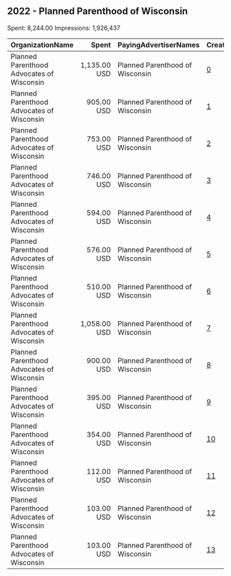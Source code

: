 ## 2022 - Planned Parenthood of Wisconsin 
Spent: 8,244.00
Impressions: 1,926,437

|OrganizationName|Spent|PayingAdvertiserNames|CreativeUrls|Impressions|Genders|AgeBrackets|CountryCodes|BillingAddresses|CandidateBallotInformation|
|:---|---:|:---|:---|---:|:---|:---|:---|:---|:---|
|Planned Parenthood Advocates of Wisconsin|1,135.00 USD|Planned Parenthood of Wisconsin|[0](https://www.snap.com/political-ads/asset/0b63a655b43d61dd535d827258669e3e5954dd639e10d68b0a397e1670117d27?mediaType=png)|345,870||18-35|united states|"302 N Jackson St,Milwaukee,53211,US"||
|Planned Parenthood Advocates of Wisconsin|905.00 USD|Planned Parenthood of Wisconsin|[1](https://www.snap.com/political-ads/asset/892bbc2ecb83a79aff292e6c161026cbdd63e2afefc3d185ae36d6bc536e7226?mediaType=png)|275,791||18-35|united states|"302 N Jackson St,Milwaukee,53211,US"||
|Planned Parenthood Advocates of Wisconsin|753.00 USD|Planned Parenthood of Wisconsin|[2](https://www.snap.com/political-ads/asset/4607f29a4d29c1d8596e64224275bc5027f6f65d0be7fe20b90e5ff86d9bdc92?mediaType=mp4)|222,560|FEMALE|18-25|united states|"302 N Jackson St,Milwaukee,53211,US"||
|Planned Parenthood Advocates of Wisconsin|746.00 USD|Planned Parenthood of Wisconsin|[3](https://www.snap.com/political-ads/asset/f2282bfde9b6814ff25936680447c06a29b136427919cdb982b483ab51e6a6e6?mediaType=mp4)|220,629|FEMALE|18-25|united states|"302 N Jackson St,Milwaukee,53211,US"||
|Planned Parenthood Advocates of Wisconsin|594.00 USD|Planned Parenthood of Wisconsin|[4](https://www.snap.com/political-ads/asset/ddd73b778df4c74bd595cc2ef92a0630c704ff3e32ea8a865f3a5cf58c2e3350?mediaType=jpeg)|188,020|FEMALE|18+|united states|"302 N Jackson St,Milwaukee,53211,US"||
|Planned Parenthood Advocates of Wisconsin|576.00 USD|Planned Parenthood of Wisconsin|[5](https://www.snap.com/political-ads/asset/81d25a8ad2d7104158df1e05def7dfabac4460b58de0b540eb3b525032014bfc?mediaType=png)|182,700|FEMALE|18+|united states|"302 N Jackson St,Milwaukee,53211,US"||
|Planned Parenthood Advocates of Wisconsin|510.00 USD|Planned Parenthood of Wisconsin|[6](https://www.snap.com/political-ads/asset/2aba8ebb86e3cd30151eb08502add7e0eb7b06aa00990939af63a63def0a26d2?mediaType=png)|161,901|FEMALE|18+|united states|"302 N Jackson St,Milwaukee,53211,US"||
|Planned Parenthood Advocates of Wisconsin|1,058.00 USD|Planned Parenthood of Wisconsin|[7](https://www.snap.com/political-ads/asset/66155627005566816bed34c12354ec99c565ac5aac6535f16fba4bcffe965304?mediaType=jpeg)|92,961||18-35|united states|"302 N Jackson St,Milwaukee,53211,US"||
|Planned Parenthood Advocates of Wisconsin|900.00 USD|Planned Parenthood of Wisconsin|[8](https://www.snap.com/political-ads/asset/a334e59421f542da8c29e9ac6614276c6de1753e94cf1214bb4a227b908aa236?mediaType=jpeg)|77,839||18-35|united states|"302 N Jackson St,Milwaukee,53211,US"||
|Planned Parenthood Advocates of Wisconsin|395.00 USD|Planned Parenthood of Wisconsin|[9](https://www.snap.com/political-ads/asset/01a2eeecfa4875829e1398d3f3af2193d96603c0aefaf0b8197211e3165dbeca?mediaType=mp4)|51,237|FEMALE|18-25|united states|"302 N Jackson St,Milwaukee,53211,US"||
|Planned Parenthood Advocates of Wisconsin|354.00 USD|Planned Parenthood of Wisconsin|[10](https://www.snap.com/political-ads/asset/98839a12148d96aeeccc76cc8523dec61c4ac0c92fc0eab2b13e896378ceb2ce?mediaType=mp4)|46,071|FEMALE|18-25|united states|"302 N Jackson St,Milwaukee,53211,US"||
|Planned Parenthood Advocates of Wisconsin|112.00 USD|Planned Parenthood of Wisconsin|[11](https://www.snap.com/political-ads/asset/62e3c95c8de5dc99e8b3cff382ac5e4952c714fd64a30e80746015344857f35e?mediaType=jpeg)|21,431||18+|united states|"302 N Jackson St,Milwaukee,53211,US"||
|Planned Parenthood Advocates of Wisconsin|103.00 USD|Planned Parenthood of Wisconsin|[12](https://www.snap.com/political-ads/asset/39da8e42258cee4756ee00bfdef949f89e515b56ad8050b4ee8306b0dcf2bba3?mediaType=jpeg)|19,808||18+|united states|"302 N Jackson St,Milwaukee,53211,US"||
|Planned Parenthood Advocates of Wisconsin|103.00 USD|Planned Parenthood of Wisconsin|[13](https://www.snap.com/political-ads/asset/aa9e4f96bb314a809603ab5d1cc657acbda03c9da756a8c851628c02bf80f518?mediaType=jpeg)|19,619||18+|united states|"302 N Jackson St,Milwaukee,53211,US"||
